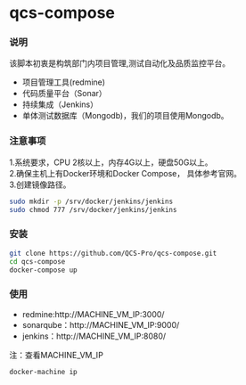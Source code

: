 # qcs-compose

### 说明
该脚本初衷是构筑部门内项目管理,测试自动化及品质监控平台。
- 项目管理工具(redmine)
- 代码质量平台（Sonar）
- 持续集成（Jenkins）
- 单体测试数据库（Mongodb)，我们的项目使用Mongodb。

### 注意事项

1.系统要求，CPU 2核以上，内存4G以上，硬盘50G以上。  
2.确保主机上有Docker环境和Docker Compose， 具体参考官网。  
3.创建镜像路径。  
```sh		
sudo mkdir -p /srv/docker/jenkins/jenkins
sudo chmod 777 /srv/docker/jenkins/jenkins
```
### 安装
```sh
git clone https://github.com/QCS-Pro/qcs-compose.git
cd qcs-compose
docker-compose up
```
### 使用
- redmine:http://MACHINE_VM_IP:3000/
- sonarqube：http://MACHINE_VM_IP:9000/
- jenkins：http://MACHINE_VM_IP:8080/

注：查看MACHINE_VM_IP
```sh
docker-machine ip
```
